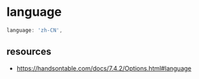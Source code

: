 # language
```js
language: 'zh-CN',
```

## resources
- https://handsontable.com/docs/7.4.2/Options.html#language
